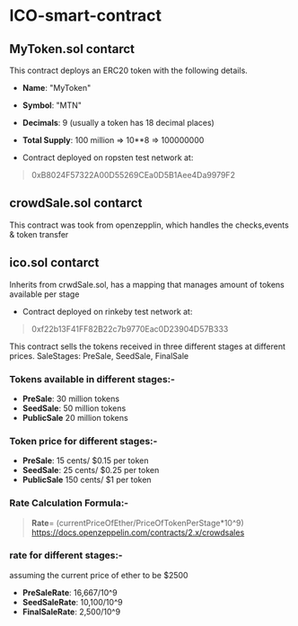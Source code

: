 # ICO-smart-contract

## MyToken.sol contarct
This contract deploys an ERC20 token with the following details.

* **Name**: "MyToken"

* **Symbol**: "MTN"

* **Decimals**: 9 (usually a token has 18 decimal places)

* **Total Supply**: 100 million => 10**8 => 100000000

* Contract deployed on ropsten test network at:

> 0xB8024F57322A00D55269CEa0D5B1Aee4Da9979F2 

## crowdSale.sol contarct
This contract was took from openzepplin, which handles the checks,events & token transfer

## ico.sol contarct
Inherits from crwdSale.sol, has a mapping that manages amount of tokens available per stage

* Contract deployed on rinkeby test network at:
> 0xf22b13F41FF82B22c7b9770Eac0D23904D57B333

This contract sells the tokens received in three different stages at different prices.
SaleStages: PreSale, SeedSale, FinalSale

### Tokens available in different stages:-
* **PreSale**: 30 million tokens
* **SeedSale**: 50 million tokens
* **PublicSale** 20 million tokens

### Token price for different stages:-
* **PreSale**: 15 cents/ $0.15 per token
* **SeedSale**: 25 cents/ $0.25 per token
* **PublicSale** 150 cents/ $1 per token


### Rate Calculation Formula:-
> **Rate**= (currentPriceOfEther/PriceOfTokenPerStage*10^9) <br>
> https://docs.openzeppelin.com/contracts/2.x/crowdsales

### rate for different stages:-
assuming the current price of ether to be $2500

* **PreSaleRate**: 16,667/10^9
* **SeedSaleRate**: 10,100/10^9
* **FinalSaleRate**: 2,500/10^9

